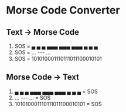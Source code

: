 # Morse Code Converter

## Text -> Morse Code

1. SOS = ▄ ▄ ▄   ▄▄▄ ▄▄▄ ▄▄▄   ▄ ▄ ▄
2. SOS = ...   ---   ...
3. SOS = 101010001110111011100010101

## Morse Code -> Text
1. ▄ ▄ ▄   ▄▄▄ ▄▄▄ ▄▄▄   ▄ ▄ ▄ = SOS
2. ...   ---   ... = SOS
3. 101010001110111011100010101 = SOS
